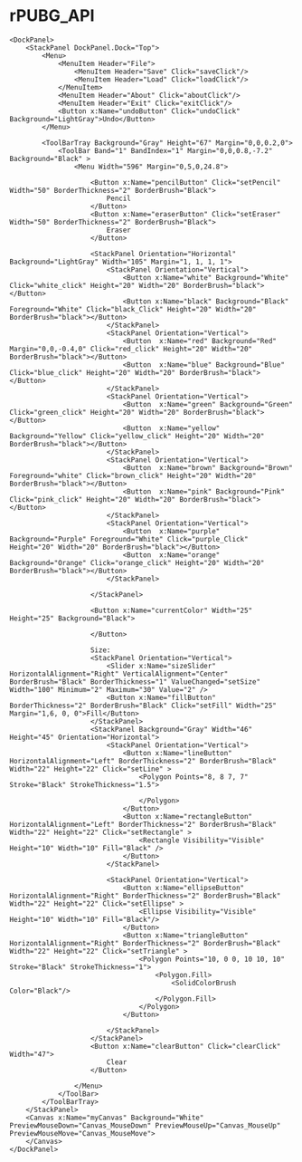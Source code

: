 # rPUBG_API

<Window x:Class="MyPaint.MainWindow"
        xmlns="http://schemas.microsoft.com/winfx/2006/xaml/presentation"
        xmlns:x="http://schemas.microsoft.com/winfx/2006/xaml"
        xmlns:d="http://schemas.microsoft.com/expression/blend/2008"
        xmlns:mc="http://schemas.openxmlformats.org/markup-compatibility/2006"
        xmlns:local="clr-namespace:MyPaint"
        mc:Ignorable="d"
        Title="Paint" Height="800" Width="1250"
        Loaded="Window_Loaded">

    <DockPanel>
        <StackPanel DockPanel.Dock="Top">
            <Menu>
                <MenuItem Header="File">
                    <MenuItem Header="Save" Click="saveClick"/>
                    <MenuItem Header="Load" Click="loadClick"/>
                </MenuItem>
                <MenuItem Header="About" Click="aboutClick"/>
                <MenuItem Header="Exit" Click="exitClick"/>
                <Button x:Name="undoButton" Click="undoClick" Background="LightGray">Undo</Button>
            </Menu>

            <ToolBarTray Background="Gray" Height="67" Margin="0,0,0.2,0">
                <ToolBar Band="1" BandIndex="1" Margin="0,0,0.8,-7.2" Background="Black" >
                    <Menu Width="596" Margin="0,5,0,24.8">

                        <Button x:Name="pencilButton" Click="setPencil" Width="50" BorderThickness="2" BorderBrush="Black">
                            Pencil
                        </Button>
                        <Button x:Name="eraserButton" Click="setEraser" Width="50" BorderThickness="2" BorderBrush="Black">
                            Eraser
                        </Button>

                        <StackPanel Orientation="Horizontal" Background="LightGray" Width="105" Margin="1, 1, 1, 1">
                            <StackPanel Orientation="Vertical">
                                <Button x:Name="white" Background="White" Click="white_click" Height="20" Width="20" BorderBrush="black"></Button>
                                <Button x:Name="black" Background="Black" Foreground="White" Click="black_Click" Height="20" Width="20" BorderBrush="black"></Button>
                            </StackPanel>
                            <StackPanel Orientation="Vertical">
                                <Button  x:Name="red" Background="Red" Margin="0,0,-0.4,0" Click="red_click" Height="20" Width="20" BorderBrush="black"></Button>
                                <Button  x:Name="blue" Background="Blue" Click="blue_click" Height="20" Width="20" BorderBrush="black"></Button>
                            </StackPanel>
                            <StackPanel Orientation="Vertical">
                                <Button  x:Name="green" Background="Green" Click="green_click" Height="20" Width="20" BorderBrush="black"></Button>
                                <Button  x:Name="yellow" Background="Yellow" Click="yellow_click" Height="20" Width="20" BorderBrush="black"></Button>
                            </StackPanel>
                            <StackPanel Orientation="Vertical">
                                <Button  x:Name="brown" Background="Brown" Foreground="white" Click="brown_click" Height="20" Width="20" BorderBrush="black"></Button>
                                <Button  x:Name="pink" Background="Pink" Click="pink_click" Height="20" Width="20" BorderBrush="black"></Button>
                            </StackPanel>
                            <StackPanel Orientation="Vertical">
                                <Button  x:Name="purple" Background="Purple" Foreground="White" Click="purple_Click" Height="20" Width="20" BorderBrush="black"></Button>
                                <Button  x:Name="orange" Background="Orange" Click="orange_click" Height="20" Width="20" BorderBrush="black"></Button>
                            </StackPanel>
                         
                        </StackPanel>

                        <Button x:Name="currentColor" Width="25" Height="25" Background="Black">

                        </Button>
                      
                        Size:
                        <StackPanel Orientation="Vertical">
                            <Slider x:Name="sizeSlider" HorizontalAlignment="Right" VerticalAlignment="Center" BorderBrush="Black" BorderThickness="1" ValueChanged="setSize" Width="100" Minimum="2" Maximum="30" Value="2" />
                            <Button x:Name="fillButton" BorderThickness="2" BorderBrush="Black" Click="setFill" Width="25" Margin="1,6, 0, 0">Fill</Button>
                        </StackPanel>
                        <StackPanel Background="Gray" Width="46" Height="45" Orientation="Horizontal">
                            <StackPanel Orientation="Vertical">
                                <Button x:Name="lineButton" HorizontalAlignment="Left" BorderThickness="2" BorderBrush="Black" Width="22" Height="22" Click="setLine" >
                                    <Polygon Points="8, 8 7, 7" Stroke="Black" StrokeThickness="1.5">
                                        
                                    </Polygon>
                                </Button>
                                <Button x:Name="rectangleButton" HorizontalAlignment="Left" BorderThickness="2" BorderBrush="Black" Width="22" Height="22" Click="setRectangle" >
                                    <Rectangle Visibility="Visible" Height="10" Width="10" Fill="Black" />
                                </Button>
                            </StackPanel>

                            <StackPanel Orientation="Vertical">
                                <Button x:Name="ellipseButton" HorizontalAlignment="Right" BorderThickness="2" BorderBrush="Black" Width="22" Height="22" Click="setEllipse" >
                                    <Ellipse Visibility="Visible" Height="10" Width="10" Fill="Black"/>
                                </Button>
                                <Button x:Name="triangleButton" HorizontalAlignment="Right" BorderThickness="2" BorderBrush="Black" Width="22" Height="22" Click="setTriangle" >
                                    <Polygon Points="10, 0 0, 10 10, 10" Stroke="Black" StrokeThickness="1">
                                        <Polygon.Fill>
                                            <SolidColorBrush Color="Black"/>
                                        </Polygon.Fill>
                                    </Polygon>
                                </Button>

                            </StackPanel>
                        </StackPanel>
                        <Button x:Name="clearButton" Click="clearClick" Width="47">
                            Clear
                        </Button>

                    </Menu>
                </ToolBar>
            </ToolBarTray>
        </StackPanel>
        <Canvas x:Name="myCanvas" Background="White" PreviewMouseDown="Canvas_MouseDown" PreviewMouseUp="Canvas_MouseUp" PreviewMouseMove="Canvas_MouseMove">
        </Canvas>
    </DockPanel>
</Window>
